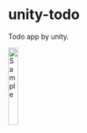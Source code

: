 # unity-todo

Todo app by unity.

<img src="https://i.imgur.com/sC63Mrh.png" width="20%" height="20%" style="border:0;box-shadow:0 0 0 0; " alt="Sample">
